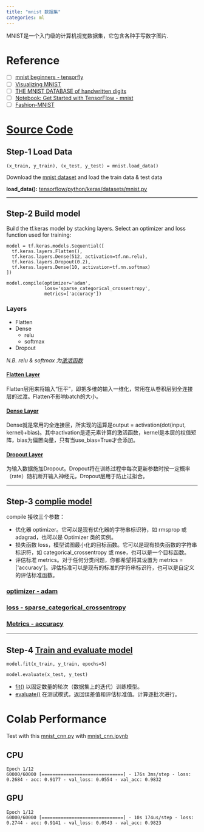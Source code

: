 ```yaml
---
title: "mnist 数据集"
categories: ml
---
```


MNIST是一个入门级的计算机视觉数据集，它包含各种手写数字图片.

# Reference
- [ ] [mnist beginners - tensorfly](http://tensorfly.cn/tfdoc/tutorials/mnist_beginners.html)
- [ ] [Visualizing MNIST](http://colah.github.io/posts/2014-10-Visualizing-MNIST/)
- [ ] [THE MNIST DATABASE of handwritten digits](http://yann.lecun.com/exdb/mnist/)
- [ ] [Notebook: Get Started with TensorFlow - mnist](https://colab.research.google.com/github/tensorflow/models/blob/master/samples/core/get_started/_index.ipynb#scrollTo=3wF5wszaj97Y)
- [ ] [Fashion-MNIST](https://github.com/zalandoresearch/fashion-mnist)

# [Source Code](https://github.com/junxnone/tech-io/issues/8#issuecomment-414728327)
## Step-1 Load Data
```
(x_train, y_train), (x_test, y_test) = mnist.load_data()
```
Download the [mnist dataset](https://storage.googleapis.com/tensorflow/tf-keras-datasets/mnist.npz) and load the train data & test data


**load_data():**
[tensorflow/python/keras/datasets/mnist.py](https://github.com/tensorflow/tensorflow/blob/master/tensorflow/python/keras/datasets/mnist.py#L28)

---
## Step-2 Build model 
Build the tf.keras model by stacking layers. Select an optimizer and loss function used for training:
```
model = tf.keras.models.Sequential([
  tf.keras.layers.Flatten(),
  tf.keras.layers.Dense(512, activation=tf.nn.relu),
  tf.keras.layers.Dropout(0.2),
  tf.keras.layers.Dense(10, activation=tf.nn.softmax)
])

model.compile(optimizer='adam',
              loss='sparse_categorical_crossentropy',
              metrics=['accuracy'])
```
### Layers
- Flatten
- Dense
  - relu
  - softmax
- Dropout

*N.B. relu & softmax 为[激活函数](https://keras.io/zh/activations/)*

#### [Flatten Layer](https://keras.io/zh/layers/core/#flatten)
Flatten层用来将输入“压平”，即把多维的输入一维化，常用在从卷积层到全连接层的过渡。Flatten不影响batch的大小。
#### [Dense Layer](https://keras.io/zh/layers/core/#dense)
Dense就是常用的全连接层，所实现的运算是output = activation(dot(input, kernel)+bias)。其中activation是逐元素计算的激活函数，kernel是本层的权值矩阵，bias为偏置向量，只有当use_bias=True才会添加。

#### [Dropout Layer](https://keras.io/zh/layers/core/#dropout)
为输入数据施加Dropout。Dropout将在训练过程中每次更新参数时按一定概率（rate）随机断开输入神经元，Dropout层用于防止过拟合。

---
## Step-3 [complie model](https://keras.io/zh/getting-started/sequential-model-guide/#_2)
compile 接收三个参数：

- 优化器 optimizer。它可以是现有优化器的字符串标识符，如 rmsprop 或 adagrad，也可以是 Optimizer 类的实例。
- 损失函数 loss，模型试图最小化的目标函数。它可以是现有损失函数的字符串标识符，如 categorical_crossentropy 或  mse，也可以是一个目标函数。
- 评估标准 metrics。对于任何分类问题，你都希望将其设置为 metrics = ['accuracy']。评估标准可以是现有的标准的字符串标识符，也可以是自定义的评估标准函数。

### [optimizer - adam](https://keras.io/zh/optimizers/#adam)
### [loss - sparse_categorical_crossentropy](https://keras.io/zh/losses/#sparse_categorical_crossentropy)
### [Metrics - accuracy](https://keras.io/zh/metrics/)


---
## Step-4 [Train and evaluate model](https://keras.io/zh/getting-started/sequential-model-guide/#_3)
```
model.fit(x_train, y_train, epochs=5)

model.evaluate(x_test, y_test)
```
- [fit()](https://keras.io/zh/models/sequential/#fit)
以固定数量的轮次（数据集上的迭代）训练模型。
- [evaluate()](https://keras.io/zh/models/sequential/#evaluate)
在测试模式，返回误差值和评估标准值。计算逐批次进行。
# Colab Performance
Test with this [mnist_cnn.py](https://github.com/keras-team/keras/blob/master/examples/mnist_cnn.py) with [mnist_cnn.ipynb](https://colab.research.google.com/drive/1cK44hfBUtfAMGNtR2xhlYJu5I4rfnr6w)
## CPU
```
Epoch 1/12
60000/60000 [==============================] - 176s 3ms/step - loss: 0.2684 - acc: 0.9177 - val_loss: 0.0554 - val_acc: 0.9832
```
## GPU
```
Epoch 1/12
60000/60000 [==============================] - 10s 174us/step - loss: 0.2744 - acc: 0.9141 - val_loss: 0.0543 - val_acc: 0.9823
```
